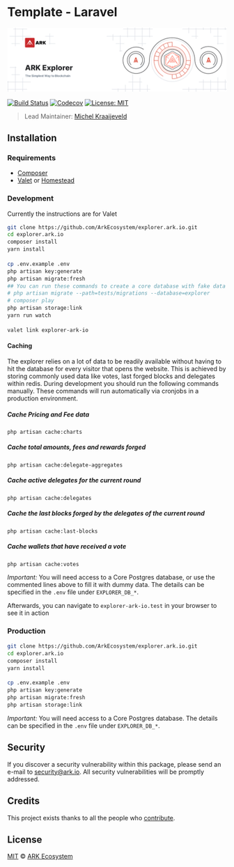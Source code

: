 # Template - Laravel

<p align="center">
    <img src="./banner.png" />
</p>

[![Build Status](https://badgen.now.sh/github/status/ArkEcosystem/explorer/develop)](https://github.com/ArkEcosystem/explorer/actions?query=branch%3Adevelop)
[![Codecov](https://badgen.now.sh/codecov/c/github/arkecosystem/explorer)](https://codecov.io/gh/arkecosystem/explorer)
[![License: MIT](https://badgen.now.sh/badge/license/MIT/green)](https://opensource.org/licenses/MIT)

> Lead Maintainer: [Michel Kraaijeveld](https://github.com/ItsANameToo)

## Installation

### Requirements

-   [Composer](https://getcomposer.org)
-   [Valet](https://laravel.com/docs/8.x/valet) or [Homestead](https://laravel.com/docs/8.x/homestead)

### Development

Currently the instructions are for Valet

```bash
git clone https://github.com/ArkEcosystem/explorer.ark.io.git
cd explorer.ark.io
composer install
yarn install

cp .env.example .env
php artisan key:generate
php artisan migrate:fresh
## You can run these commands to create a core database with fake data (change EXPLORER_DB_DATABASE to your actual database name))
# php artisan migrate --path=tests/migrations --database=explorer
# composer play
php artisan storage:link
yarn run watch

valet link explorer-ark-io
```

#### Caching

The explorer relies on a lot of data to be readily available without having to hit the database for every visitor that opens the website. This is achieved by storing commonly used data like votes, last forged blocks and delegates within redis. During development you should run the following commands manually. These commands will run automatically via cronjobs in a production environment.

##### Cache Pricing and Fee data

```
php artisan cache:charts
```

##### Cache total amounts, fees and rewards forged

```
php artisan cache:delegate-aggregates
```

##### Cache active delegates for the current round

```
php artisan cache:delegates
```

##### Cache the last blocks forged by the delegates of the current round

```
php artisan cache:last-blocks
```

##### Cache wallets that have received a vote

```
php artisan cache:votes
```

*Important:* You will need access to a Core Postgres database, or use the commented lines above to fill it with dummy data. The details can be specified in the `.env` file under `EXPLORER_DB_*`.

Afterwards, you can navigate to `explorer-ark-io.test` in your browser to see it in action

### Production

```bash
git clone https://github.com/ArkEcosystem/explorer.ark.io.git
cd explorer.ark.io
composer install
yarn install

cp .env.example .env
php artisan key:generate
php artisan migrate:fresh
php artisan storage:link
```

*Important:* You will need access to a Core Postgres database. The details can be specified in the `.env` file under `EXPLORER_DB_*`.

## Security

If you discover a security vulnerability within this package, please send an e-mail to security@ark.io. All security vulnerabilities will be promptly addressed.

## Credits

This project exists thanks to all the people who [contribute](../../contributors).

## License

[MIT](LICENSE) © [ARK Ecosystem](https://ark.io)
